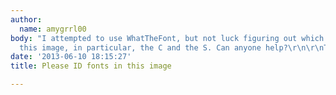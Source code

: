 ```yaml
---
author:
  name: amygrrl00
body: "I attempted to use WhatTheFont, but not luck figuring out which fonts are in
  this image, in particular, the C and the S. Can anyone help?\r\n\r\nThank you!"
date: '2013-06-10 18:15:27'
title: Please ID fonts in this image

---
```

